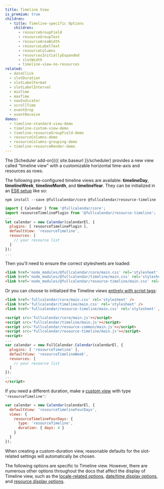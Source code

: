 ```yaml
---
title: Timeline View
is_premium: true
children:
  - title: Timeline-specific Options
    children:
      - resourceGroupField
      - resourceGroupText
      - resourceAreaWidth
      - resourceLabelText
      - resourceColumns
      - resourcesInitiallyExpanded
      - slotWidth
      - timeline-view-no-resources
related:
  - dateClick
  - slotDuration
  - slotLabelFormat
  - slotLabelInterval
  - minTime
  - maxTime
  - nowIndicator
  - scrollTime
  - eventDrop
  - eventReceive
demos:
  - timeline-standard-view-demo
  - timeline-custom-view-demo
  - timeline-resourceGroupField-demo
  - resourceColumns-demo
  - resourceColumns-grouping-demo
  - timeline-resourceRender-demo
---
```


The [Scheduler add-on]({{ site.baseurl }}/scheduler) provides a new view called "timeline view" with a customizable horizontal time-axis and resources as rows.

The following pre-configured timeline views are available: **timelineDay**, **timelineWeek**, **timelineMonth**, and **timelineYear**. They can be initialized in an [ES6 setup](initialize-es6) like so:

```
npm install --save @fullcalendar/core @fullcalendar/resource-timeline
```

```js
import { Calendar } from '@fullcalendar/core';
import resourceTimelinePlugin from '@fullcalendar/resource-timeline';
...
let calendar = new Calendar(calendarEl, {
  plugins: [ resourceTimelinePlugin ],
  defaultView: 'resourceTimeline',
  resources: [
    // your resource list
  ]
});
...
```

Then you'll need to ensure the correct stylesheets are loaded:

```html
<link href='node_modules/@fullcalendar/core/main.css' rel='stylesheet' />
<link href='node_modules/@fullcalendar/timeline/main.css' rel='stylesheet' />
<link href='node_modules/@fullcalendar/resource-timeline/main.css' rel='stylesheet' />
```

Or you can choose to initialized the Timeline views [entirely with script tags](initialize-globals):

```html
<link href='fullcalendar/core/main.css' rel='stylesheet' />
<link href='fullcalendar/timeline/main.css' rel='stylesheet' />
<link href='fullcalendar/resource-timeline/main.css' rel='stylesheet' />

<script src='fullcalendar/core/main.js'></script>
<script src='fullcalendar/timeline/main.js'></script>
<script src='fullcalendar/resource-common/main.js'></script>
<script src='fullcalendar/resource-timeline/main.js'></script>
<script>
...
var calendar = new FullCalendar.Calendar(calendarEl, {
  plugins: [ 'resourceTimeline' ],
  defaultView: 'resourceTimelineWeek',
  resources: [
    // your resource list
  ]
});
...
</script>
```

If you need a different duration, make a [custom view](custom-view-with-settings) with type `'resourceTimeline'`:

```js
var calendar = new Calendar(calendarEl, {
  defaultView: 'resourceTimelineFourDays',
  views: {
    resourceTimelineFourDays: {
      type: 'resourceTimeline',
      duration: { days: 4 }
    }
  }
});
```

When creating a custom-duration view, reasonable defaults for the slot-related settings will automatically be chosen.

The following options are specific to Timeline view. However, there are numerous other options throughout the docs that affect the display of Timeline view, such as the [locale-related options](localization), [date/time display options](date-display), and [resource display options](resource-display).
